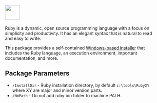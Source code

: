 # <img src="https://cdn.rawgit.com/chocolatey/chocolatey-coreteampackages/aad7c15bfbec43c3716f8a82bc3af22e1a55579d/icons/ruby.svg" width="48" height="48"/> [](https://chocolatey.org/packages/ruby)

Ruby is a dynamic, open source programming language with a focus on simplicity and productivity. It has an elegant syntax that is natural to read and easy to write.

This package provides a self-contained [Windows-based installer](https://rubyinstaller.org) that includes the Ruby language, an execution environment, important documentation, and more.

## Package Parameters

- `/InstallDir` - Ruby installation directory, by default `c:\tools\RubyXY` where XY are major and minor version parts.
- `/NoPath`     - Do not add ruby bin folder to machine PATH.
